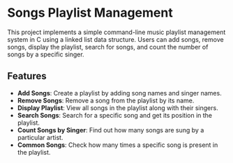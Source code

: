 # Songs Playlist Management

This project implements a simple command-line music playlist management system in C using a linked list data structure. Users can add songs, remove songs, display the playlist, search for songs, and count the number of songs by a specific singer.

## Features

- **Add Songs**: Create a playlist by adding song names and singer names.
- **Remove Songs**: Remove a song from the playlist by its name.
- **Display Playlist**: View all songs in the playlist along with their singers.
- **Search Songs**: Search for a specific song and get its position in the playlist.
- **Count Songs by Singer**: Find out how many songs are sung by a particular artist.
- **Common Songs**: Check how many times a specific song is present in the playlist.

